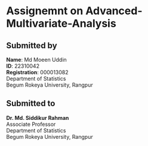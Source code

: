 # Assignemnt on Advanced-Multivariate-Analysis


## Submitted by
**Name**: Md Moeen Uddin<br>
**ID**: 22310042 <br>
**Registration**: 000013082 <br>
Department of Statistics<br>
Begum Rokeya University, Rangpur<br>

## Submitted to
**Dr. Md. Siddikur Rahman** <br>
Associate Professor<br>
Department of Statistics<br>
Begum Rokeya University, Rangpur<br>

